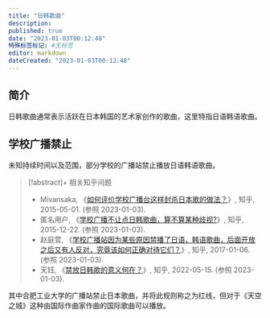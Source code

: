 ```yaml
---
title: "日韩歌曲"
description:
published: true
date: "2023-01-03T00:12:48"
特殊标签标记: #无标签
editor: markdown
dateCreated: "2023-01-03T00:12:48"
---
```


## 简介

日韩歌曲通常表示活跃在日本韩国的艺术家创作的歌曲，这里特指日语韩语歌曲。

## 学校广播禁止

未知持续时间以及范围，部分学校的广播站禁止播放日语韩语歌曲。

> [!abstract]+ 相关知乎问题
>
> +   Mivansaka, 《[如何评价学校广播台这样封杀日本歌的做法？](https://archive.is/qsyTD "https://www.zhihu.com/question/30011989")》, 知乎, 2015-05-01. (参照 2023-01-03).
> +   匿名用户, 《[学校广播不让点日韩歌曲，算不算某种歧视?](https://archive.is/WEArv "https://www.zhihu.com/question/38766265")》, 知乎, 2015-12-22. (参照 2023-01-03).
> +   赵庭萱, 《[学校广播站因为某些原因禁播了日语，韩语歌曲，后面开放之后又有人反对，究竟该如何正确对待它们？](https://archive.is/MXUgU "https://www.zhihu.com/question/54483651")》, 知乎, 2017-01-06. (参照 2023-01-03).
> +   天钰, 《[禁放日韩歌的意义何在？](https://archive.is/P5TiZ "https://www.zhihu.com/question/532946170")》, 知乎, 2022-05-15. (参照 2023-01-03).

其中合肥工业大学的广播站禁止日本歌曲，并将此规则称之为红线，但对于《天空之城》这种由国际作曲家作曲的国际歌曲可以播放。
